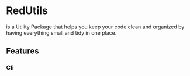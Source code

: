 # RedUtils
is a Utility Package that helps you keep your code clean and organized by having everything small and tidy in one place.

## Features
### Cli
